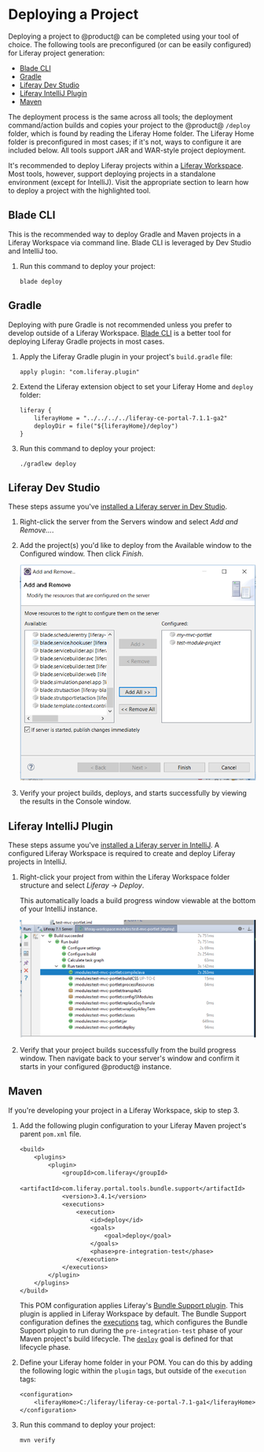 # Deploying a Project [](id=deploying-a-project)

Deploying a project to @product@ can be completed using your tool of choice. The
following tools are preconfigured (or can be easily configured) for Liferay
project generation:

- [Blade CLI](/developer/reference/-/knowledge_base/7-2/blade-cli)
- [Gradle](https://gradle.org/)
- [Liferay Dev Studio](/developer/reference/-/knowledge_base/7-2/liferay-dev-studio)
- [Liferay IntelliJ Plugin](/developer/reference/-/knowledge_base/7-2/liferay-intellij-plugin)
- [Maven](/developer/reference/-/knowledge_base/7-2/maven)

The deployment process is the same across all tools; the deployment
command/action builds and copies your project to the @product@ `/deploy` folder,
which is found by reading the Liferay Home folder. The Liferay Home folder is
preconfigured in most cases; if it's not, ways to configure it are included
below. All tools support JAR and WAR-style project deployment.

It's recommended to deploy Liferay projects within a
[Liferay Workspace](/developer/tutorials/-/knowledge_base/7-2/liferay-workspace).
Most tools, however, support deploying projects in a standalone environment
(except for IntelliJ). Visit the appropriate section to learn how to deploy a
project with the highlighted tool.

## Blade CLI [](id=blade-cli)

This is the recommended way to deploy Gradle and Maven projects in a Liferay
Workspace via command line. Blade CLI is leveraged by Dev Studio and IntelliJ
too.

1.  Run this command to deploy your project:

        blade deploy

## Gradle [](id=gradle)

Deploying with pure Gradle is not recommended unless you prefer to develop
outside of a Liferay Workspace. [Blade CLI](#blade-cli) is a better tool for
deploying Liferay Gradle projects in most cases.

1.  Apply the Liferay Gradle plugin in your project's `build.gradle` file:

        apply plugin: "com.liferay.plugin"

2.  Extend the Liferay extension object to set your Liferay Home and `deploy`
    folder:

        liferay {
            liferayHome = "../../../../liferay-ce-portal-7.1.1-ga2"
            deployDir = file("${liferayHome}/deploy")
        }

3.  Run this command to deploy your project:

        ./gradlew deploy

## Liferay Dev Studio [](id=liferay-dev-studio)

These steps assume you've
[installed a Liferay server in Dev Studio](/developer/reference/-/knowledge_base/7-2/installing-a-server-in-liferay-dev-studio).

1.  Right-click the server from the Servers window and select *Add and
    Remove...*.

2.  Add the project(s) you'd like to deploy from the Available window to the
    Configured window. Then click *Finish*.

    ![Figure 1: Using the this deployment method is convenient when deploying multiple projects.](../../images/add-and-remove-ide.png)

3.  Verify your project builds, deploys, and starts successfully by viewing the
    results in the Console window.

## Liferay IntelliJ Plugin [](id=liferay-intellij-plugin)

These steps assume you've
[installed a Liferay server in IntelliJ](/developer/reference/-/knowledge_base/7-2/installing-a-server-in-intellij-idea).
A configured Liferay Workspace is required to create and deploy Liferay projects
in IntelliJ.

1.  Right-click your project from within the Liferay Workspace folder structure
    and select *Liferay* &rarr; *Deploy*.

    This automatically loads a build progress window viewable at the bottom of
    your IntelliJ instance.

    ![Figure 2: Verify that your project built successfully.](../../images/intellij-project-build.png)

2.  Verify that your project builds successfully from the build progress window.
    Then navigate back to your server's window and confirm it starts in your
    configured @product@ instance.

## Maven [](id=maven)

If you're developing your project in a Liferay Workspace, skip to step 3.

1.  Add the following plugin configuration to your Liferay Maven project's
    parent `pom.xml` file.

        <build>
            <plugins>
                <plugin>
                    <groupId>com.liferay</groupId>
                    <artifactId>com.liferay.portal.tools.bundle.support</artifactId>
                    <version>3.4.1</version>
                    <executions>
                        <execution>
                            <id>deploy</id>
                            <goals>
                                <goal>deploy</goal>
                            </goals>
                            <phase>pre-integration-test</phase>
                        </execution>
                    </executions>
                </plugin>
            </plugins>
        </build>

    This POM configuration applies Liferay's
    [Bundle Support plugin](/developer/reference/-/knowledge_base/7-2/bundle-support-plugin).
    This plugin is applied in Liferay Workspace by default. The Bundle Support
    configuration defines the
    [executions](https://maven.apache.org/guides/mini/guide-configuring-plugins.html#Using_the_executions_Tag)
    tag, which configures the Bundle Support plugin to run during the
    `pre-integration-test` phase of your Maven project's build lifecycle. The
    [`deploy`](http://maven.apache.org/guides/introduction/introduction-to-the-lifecycle.html#A_Build_Phase_is_Made_Up_of_Plugin_Goals)
    goal is defined for that lifecycle phase. 

2.  Define your Liferay home folder in your POM. You can do this by adding the
    following logic within the `plugin` tags, but outside of the `execution`
    tags:

        <configuration>
            <liferayHome>C:/liferay/liferay-ce-portal-7.1-ga1</liferayHome>
        </configuration>

3.  Run this command to deploy your project:

        mvn verify
